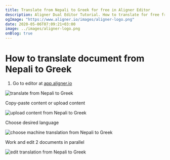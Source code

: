 ```yaml
---
title: Translate from Nepali to Greek for free in Aligner Editor
description: Aligner Dual Editor Tutorial. How to translate for free from Nepali to Greek. Aligner is multilingual document management platform. 
ogImage: "https://www.aligner.io/images/aligner-logo.png"
date: 2020-05-06T07:09:21+03:00
image: ../images/aligner-logo.png
onBlog: true
---
```


# How to translate document from Nepali to Greek

1. Go to editor at [app.aligner.io](https://app.aligner.io "Aligner App web page")

![translate from Nepali to Greek](../aligner-blank-editor.png "translate from Nepali to Greek")

Copy-paste content or upload content

![upload content from Nepali to Greek](../aligner-uploaded-document.png "upload content from Nepali to Greek")

Choose desired language

![choose machine translation from Nepali to Greek](../aligner-language-dropdown.png "choose machine translation from Nepali to Greek")

Work and edit 2 documents in parallel

![edit translation from Nepali to Greek](../aligner-double-sitded-editor.png "edit translation from Nepali to Greek")

